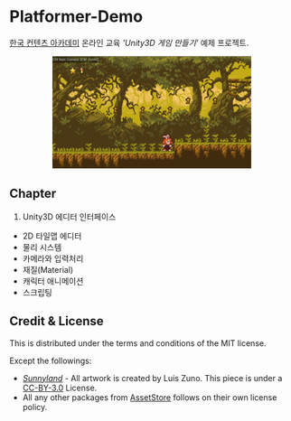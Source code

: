 # Platformer-Demo

[한국 컨텐츠 아카데미](https://edu.kocca.kr/edu/main/main.do) 온라인 교육 *'Unity3D 게임 만들기'* 예제 프로젝트.

<p align="center">
  <img src="./img/capture01.png" width="70%" height=auto>
</p>

## Chapter

1. Unity3D 에디터 인터페이스
* 2D 타일맵 에디터
* 물리 시스템
* 카메라와 입력처리
* 재질(Material)
* 캐릭터 애니메이션
* 스크립팅


## Credit & License

This is distributed under the terms and conditions of the MIT license.

Except the followings:
* [*Sunnyland*](https://opengameart.org/content/sunnyland-forest) - All artwork is created by Luis Zuno. This piece is under a [CC-BY-3.0](http://creativecommons.org/licenses/by/3.0/) License.
* All any other packages from [AssetStore](https://assetstore.unity.com/) follows on their own license policy.

